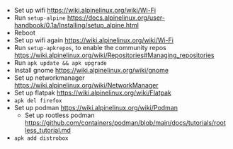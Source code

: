 - Set up wifi https://wiki.alpinelinux.org/wiki/Wi-Fi
- Run `setup-alpine` https://docs.alpinelinux.org/user-handbook/0.1a/Installing/setup_alpine.html
- Reboot
- Set up wifi again https://wiki.alpinelinux.org/wiki/Wi-Fi
- Run `setup-apkrepos`, to enable the community repos https://wiki.alpinelinux.org/wiki/Repositories#Managing_repositories
- Run `apk update && apk upgrade`
- Install gnome https://wiki.alpinelinux.org/wiki/gnome
- Set up networkmanager https://wiki.alpinelinux.org/wiki/NetworkManager
- Set up flatpak https://wiki.alpinelinux.org/wiki/Flatpak
- `apk del firefox`
- Set up podman https://wiki.alpinelinux.org/wiki/Podman
    - Set up rootless podman https://github.com/containers/podman/blob/main/docs/tutorials/rootless_tutorial.md
- `apk add distrobox`
